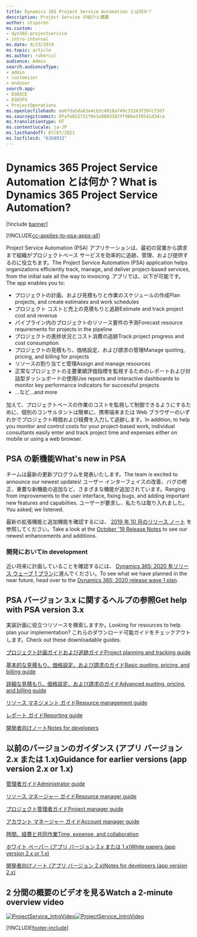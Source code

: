 ```yaml
---
title: Dynamics 365 Project Service Automation とは何か？
description: Project Service の紹介と概要
author: stsporen
ms.custom:
- dyn365-projectservice
- intro-internal
ms.date: 9/23/2019
ms.topic: article
ms.author: ruhercul
audience: Admin
search.audienceType:
- admin
- customizer
- enduser
search.app:
- D365CE
- D365PS
- ProjectOperations
ms.openlocfilehash: ee6fda5da83e4cb3c4910af49c33243f39fc73d7
ms.sourcegitcommit: 0fafe022731f0e1e8693382ff906e3f8541d34ca
ms.translationtype: HT
ms.contentlocale: ja-JP
ms.lasthandoff: 07/07/2021
ms.locfileid: "6368932"
---
```

# <a name="what-is-dynamics-365-project-service-automation"></a><span data-ttu-id="8806c-103">Dynamics 365 Project Service Automation とは何か？</span><span class="sxs-lookup"><span data-stu-id="8806c-103">What is Dynamics 365 Project Service Automation?</span></span>

[!include [banner](../includes/psa-now-project-operations.md)]

[!INCLUDE[cc-applies-to-psa-apps-all](../includes/cc-applies-to-psa-apps-all.md)]

<span data-ttu-id="8806c-104">Project Service Automation (PSA) アプリケーションは、最初の営業から請求まで組織がプロジェクトベース サービスを効率的に追跡、管理、および提供するのに役立ちます。</span><span class="sxs-lookup"><span data-stu-id="8806c-104">The Project Service Automation (PSA) application helps organizations efficiently track, manage, and deliver project-based services, from the initial sale all the way to invoicing.</span></span> <span data-ttu-id="8806c-105">アプリでは、以下が可能です。</span><span class="sxs-lookup"><span data-stu-id="8806c-105">The app enables you to:</span></span>

- <span data-ttu-id="8806c-106">プロジェクトの計画、および見積もりと作業のスケジュールの作成</span><span class="sxs-lookup"><span data-stu-id="8806c-106">Plan projects, and create estimates and work schedules</span></span>
- <span data-ttu-id="8806c-107">プロジェクト コストと売上の見積もりと追跡</span><span class="sxs-lookup"><span data-stu-id="8806c-107">Estimate and track project cost and revenue</span></span>
- <span data-ttu-id="8806c-108">パイプライン内のプロジェクトのリソース要件の予測</span><span class="sxs-lookup"><span data-stu-id="8806c-108">Forecast resource requirements for projects in the pipeline</span></span>
- <span data-ttu-id="8806c-109">プロジェクトの進捗状況とコスト消費の追跡</span><span class="sxs-lookup"><span data-stu-id="8806c-109">Track project progress and cost consumption</span></span>
- <span data-ttu-id="8806c-110">プロジェクトの見積もり、価格設定、および請求の管理</span><span class="sxs-lookup"><span data-stu-id="8806c-110">Manage quoting, pricing, and billing for projects</span></span>
- <span data-ttu-id="8806c-111">リソースの割り当てと管理</span><span class="sxs-lookup"><span data-stu-id="8806c-111">Assign and manage resources</span></span>
- <span data-ttu-id="8806c-112">正常なプロジェクトの主要業績評価指標を監視するためのレポートおよび対話型ダッシュボードの使用</span><span class="sxs-lookup"><span data-stu-id="8806c-112">Use reports and interactive dashboards to monitor key performance indicators for successful projects</span></span>
- <span data-ttu-id="8806c-113">...など</span><span class="sxs-lookup"><span data-stu-id="8806c-113">...and more</span></span>

<span data-ttu-id="8806c-114">加えて、プロジェクトベースの作業のコストを監視して制御できるようにするために、個別のコンサルタントは簡単に、携帯端末または Web ブラウザーのいずれかでプロジェクト時間および経費を入力して追跡します。</span><span class="sxs-lookup"><span data-stu-id="8806c-114">In addition, to help you monitor and control costs for your project-based work, individual consultants easily enter and track project time and expenses either on mobile or using a web browser.</span></span>

## <a name="whats-new-in-psa"></a><span data-ttu-id="8806c-115">PSA の新機能</span><span class="sxs-lookup"><span data-stu-id="8806c-115">What's new in PSA</span></span>
<span data-ttu-id="8806c-116">チームは最新の更新プログラムを発表いたします。</span><span class="sxs-lookup"><span data-stu-id="8806c-116">The team is excited to announce our newest updates!</span></span> <span data-ttu-id="8806c-117">ユーザー インターフェイスの改善、バグの修正、重要な新機能の追加など、さまざまな機能が追加されています。</span><span class="sxs-lookup"><span data-stu-id="8806c-117">Ranging from improvements to the user interface, fixing bugs, and adding important new features and capabilties.</span></span> <span data-ttu-id="8806c-118">ユーザーが要求し、私たちは取り入れました。</span><span class="sxs-lookup"><span data-stu-id="8806c-118">You asked; we listened.</span></span>

<span data-ttu-id="8806c-119">最新の拡張機能と追加機能を確認するには、 [2019 年 10 月のリリース ノート](/dynamics365-release-plan/2019wave2/index) を参照してください。</span><span class="sxs-lookup"><span data-stu-id="8806c-119">Take a look at the [October '19 Release Notes](/dynamics365-release-plan/2019wave2/index) to see our newest enhancements and additions.</span></span>

### <a name="in-development"></a><span data-ttu-id="8806c-120">開発において</span><span class="sxs-lookup"><span data-stu-id="8806c-120">In development</span></span>
<span data-ttu-id="8806c-121">近い将来に計画していることを確認するには、 [Dynamics 365: 2020 年リリース ウェーブ 1 プラン](/dynamics365-release-plan/2020wave1/index)に進んでください。</span><span class="sxs-lookup"><span data-stu-id="8806c-121">To see what we have planned in the near future, head over to the [Dynamics 365: 2020 release wave 1 plan](/dynamics365-release-plan/2020wave1/index).</span></span>

## <a name="get-help-with-psa-version-3x"></a><span data-ttu-id="8806c-122">PSA バージョン 3.x に関するヘルプの参照</span><span class="sxs-lookup"><span data-stu-id="8806c-122">Get help with PSA version 3.x</span></span>
<span data-ttu-id="8806c-123">実装計画に役立つリソースを検索しますか。</span><span class="sxs-lookup"><span data-stu-id="8806c-123">Looking for resources to help plan your implementation?</span></span> <span data-ttu-id="8806c-124">これらのダウンロード可能ガイドをチェックアウトします。</span><span class="sxs-lookup"><span data-stu-id="8806c-124">Check out these downloadable guides.</span></span>

 [<span data-ttu-id="8806c-125">プロジェクト計画ガイドおよび追跡ガイド</span><span class="sxs-lookup"><span data-stu-id="8806c-125">Project planning and tracking guide</span></span>](../psa/implementation-guides/project-planning-tracking.md)

 [<span data-ttu-id="8806c-126">基本的な見積もり、価格設定、および請求のガイド</span><span class="sxs-lookup"><span data-stu-id="8806c-126">Basic quoting, pricing, and billing guide</span></span>](../psa/implementation-guides/begin-quoting-pricing-billing.md)

 [<span data-ttu-id="8806c-127">詳細な見積もり、価格設定、および請求のガイド</span><span class="sxs-lookup"><span data-stu-id="8806c-127">Advanced quoting, pricing, and billing guide</span></span>](../psa/implementation-guides/adv-quoting-pricing-billing.md)

 [<span data-ttu-id="8806c-128">リソース マネジメント ガイド</span><span class="sxs-lookup"><span data-stu-id="8806c-128">Resource management guide</span></span>](../psa/implementation-guides/resource-management-guide.md)

 [<span data-ttu-id="8806c-129">レポート ガイド</span><span class="sxs-lookup"><span data-stu-id="8806c-129">Reporting guide</span></span>](../psa/implementation-guides/reporting-guide.md)

 [<span data-ttu-id="8806c-130">開発者向けノート</span><span class="sxs-lookup"><span data-stu-id="8806c-130">Notes for developers</span></span>](../psa/developer-guides/overview-dev-notes-v3.x.md)

## <a name="guidance-for-earlier-versions-app-version-2x-or-1x"></a><span data-ttu-id="8806c-131">以前のバージョンのガイダンス (アプリ バージョン 2.x または 1.x)</span><span class="sxs-lookup"><span data-stu-id="8806c-131">Guidance for earlier versions (app version 2.x or 1.x)</span></span>
 [<span data-ttu-id="8806c-132">管理者ガイド</span><span class="sxs-lookup"><span data-stu-id="8806c-132">Administrator guide</span></span>](../psa/admin-guide.md)

 [<span data-ttu-id="8806c-133">リソース マネージャー ガイド</span><span class="sxs-lookup"><span data-stu-id="8806c-133">Resource manager guide</span></span>](../psa/resource-manager-guide.md)

 [<span data-ttu-id="8806c-134">プロジェクト管理者ガイド</span><span class="sxs-lookup"><span data-stu-id="8806c-134">Project manager guide</span></span>](../psa/project-manager-guide.md)

 [<span data-ttu-id="8806c-135">アカウント マネージャー ガイド</span><span class="sxs-lookup"><span data-stu-id="8806c-135">Account manager guide</span></span>](../psa/account-manager-guide.md)

 [<span data-ttu-id="8806c-136">時間、経費と共同作業</span><span class="sxs-lookup"><span data-stu-id="8806c-136">Time, expense, and collaboration</span></span>](../psa/time-expense-collaboration-guide.md)

 [<span data-ttu-id="8806c-137">ホワイト ペーパー (アプリ バージョン 2.x または 1.x)</span><span class="sxs-lookup"><span data-stu-id="8806c-137">White papers (app version 2.x or 1.x)</span></span>](../psa/white-papers.md)

 [<span data-ttu-id="8806c-138">開発者向けノート (アプリ バージョン 2.x)</span><span class="sxs-lookup"><span data-stu-id="8806c-138">Notes for developers (app version 2.x)</span></span>](../psa/developer-guides/add-custom-qoi-forms-v2.x.md)

 ## <a name="watch-a-2-minute-overview-video"></a><span data-ttu-id="8806c-139">2 分間の概要のビデオを見る</span><span class="sxs-lookup"><span data-stu-id="8806c-139">Watch a 2-minute overview video</span></span>
 <a name="heroArea"></a> <span data-ttu-id="8806c-140">[![ProjectService_IntroVideo](../psa/media/project-service-intro-video.png "ProjectService_IntroVideo")](https://go.microsoft.com/fwlink/p/?LinkId=799457)</span><span class="sxs-lookup"><span data-stu-id="8806c-140">[![ProjectService_IntroVideo](../psa/media/project-service-intro-video.png "ProjectService_IntroVideo")](https://go.microsoft.com/fwlink/p/?LinkId=799457)</span></span>




[!INCLUDE[footer-include](../includes/footer-banner.md)]